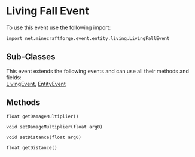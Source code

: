 # Living Fall Event

To use this event use the following import:
```groovy:no-line-numbers
import net.minecraftforge.event.entity.living.LivingFallEvent
```

## Sub-Classes
This event extends the following events and can use all their methods and fields: <br>
[LivingEvent](living_event/living_event.md), [EntityEvent](entity_event/entity_event.md)

## Methods
```groovy:no-line-numbers
float getDamageMultiplier()
```

```groovy:no-line-numbers
void setDamageMultiplier(float arg0)
```

```groovy:no-line-numbers
void setDistance(float arg0)
```

```groovy:no-line-numbers
float getDistance()
```
